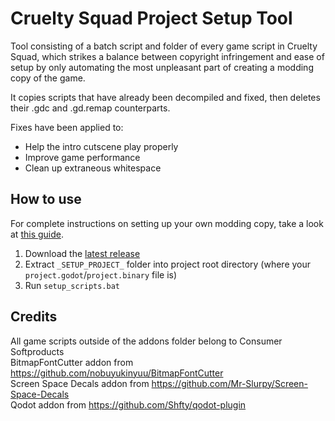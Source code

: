 # Cruelty Squad Project Setup Tool

Tool consisting of a batch script and folder of every game script in Cruelty Squad, which strikes a balance between copyright infringement and ease of setup by only automating the most unpleasant part of creating a modding copy of the game.

It copies scripts that have already been decompiled and fixed, then deletes their .gdc and .gd.remap counterparts. 

Fixes have been applied to:
- Help the intro cutscene play properly
- Improve game performance
- Clean up extraneous whitespace

## How to use

For complete instructions on setting up your own modding copy, take a look at [this guide](https://hackmd.io/@OsM6oUcXSwG3mLNvTlPMZg/rk56jogV_).

1. Download the [latest release](https://github.com/crustyrashky/crus-project-setup-tool/releases/download/1.0.0/crus-project-setup-tool-1.0.0.zip)
2. Extract `_SETUP_PROJECT_` folder into project root directory (where your `project.godot`/`project.binary` file is)
3. Run `setup_scripts.bat`

## Credits

All game scripts outside of the addons folder belong to Consumer Softproducts  
BitmapFontCutter addon from https://github.com/nobuyukinyuu/BitmapFontCutter  
Screen Space Decals addon from https://github.com/Mr-Slurpy/Screen-Space-Decals  
Qodot addon from https://github.com/Shfty/qodot-plugin
